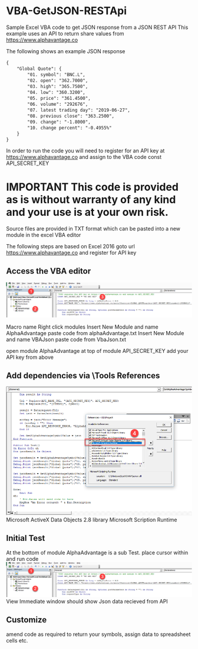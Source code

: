 # VBA-GetJSON-RESTApi
Sample Excel VBA code to get JSON response from a JSON REST API
This example uses an API to return share values from https://www.alphavantage.co

The following shows an example JSON response
```
{
    "Global Quote": {
        "01. symbol": "BNC.L",
        "02. open": "362.7000",
        "03. high": "365.7500",
        "04. low": "360.3200",
        "05. price": "361.4500",
        "06. volume": "292676",
        "07. latest trading day": "2019-06-27",
        "08. previous close": "363.2500",
        "09. change": "-1.8000",
        "10. change percent": "-0.4955%"
    }
}

```

In order to run the code you will need to register for an API key at https://www.alphavantage.co and assign to the VBA code const API_SECRET_KEY

# IMPORTANT This code is provided as is without warranty of any kind and your use is at your own risk.

Source files are provided in TXT format which can be pasted into a new module in the excel VBA editor

The following steps are based on Excel 2016
goto url https://www.alphavantage.co and register for API key

## Access the VBA editor
![alt text](screenshots/2019-07-01_11-32-56.png "Access the VBA editor")

Macro name 
Right click modules
Insert New Module and name AlphaAdvantage
paste code from alphaAdvantage.txt
Insert New Module and name VBAJson
paste code from VbaJson.txt

open module AlphaAdvantage
at top of module API_SECRET_KEY add your API key from above

## Add dependencies via \Tools References
![alt text](screenshots/2019-07-01_11-37-51.png "Add dependencies")
Microsoft ActiveX Data Objects 2.8 library
Microsoft Scription Runtime

## Initial Test 
At the bottom of module AlphaAdvantage is a sub Test.
place cursor within and run code
![alt text](screenshots/2019-07-01_11-32-56.png "Test")
View Immediate window should show Json data recieved from API

## Customize
amend code as required to return your symbols, assign data to spreadsheet cells etc.
